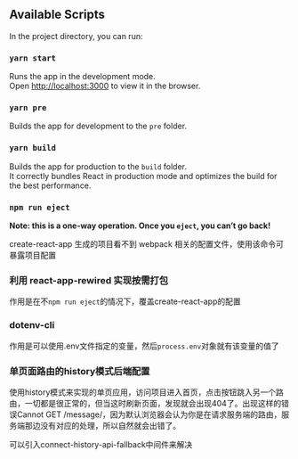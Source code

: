 ## Available Scripts

In the project directory, you can run:

### `yarn start`

Runs the app in the development mode.<br>
Open [http://localhost:3000](http://localhost:3000) to view it in the browser.


### `yarn pre`

Builds the app for development to the `pre` folder.<br>

### `yarn build`

Builds the app for production to the `build` folder.<br>
It correctly bundles React in production mode and optimizes the build for the best performance.

### `npm run eject`

**Note: this is a one-way operation. Once you `eject`, you can’t go back!**

create-react-app 生成的项目看不到 webpack 相关的配置文件，使用该命令可暴露项目配置

### 利用 react-app-rewired 实现按需打包

作用是在不`npm run eject`的情况下，覆盖create-react-app的配置

### dotenv-cli

作用是可以使用.env文件指定的变量，然后`process.env`对象就有该变量的值了

### 单页面路由的history模式后端配置

使用history模式来实现的单页应用，访问项目进入首页，点击按钮跳入另一个路由，一切都是很正常的，但当这时刷新页面，发现就会出现404了。出现这样的错误Cannot GET /message/，因为默认浏览器会认为你是在请求服务端的路由，服务端那边没有对应的处理，所以自然就会出错了。

可以引入connect-history-api-fallback中间件来解决